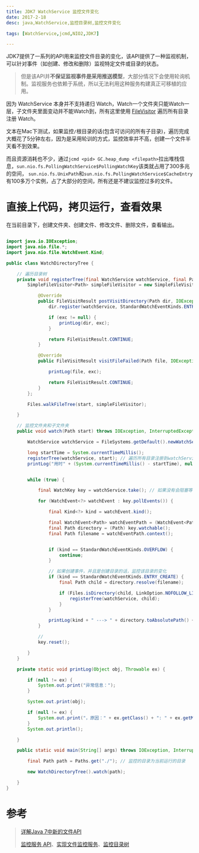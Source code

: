 ```yaml
---
title: JDK7 WatchService 监控文件变化
date: 2017-2-18
desc: java,WatchService,监控目录树,监控文件变化

tags: [WatchService,jcmd,NIO2,JDK7]

---
```


JDK7提供了一系列的API用来监控文件目录的变化，该API提供了一种监视机制，可以针对事件（如创建、修改和删除）监视特定文件或目录的状态。

> 但是该API并**不保证监视事件是采用推送模型**，大部分情况下会使用轮询机制。监视服务也依赖于系统，所以无法利用这种服务构建真正可移植的应用。

因为 WatchService 本身并不支持递归 Watch，Watch一个文件夹只能Watch一层，子文件夹里面变动并不能Watch到，所有这里使用 [FileVisitor](/post/2017-01-07-java7-walkFileTree-fileVisitor.html) 遍历所有目录注册 Watch。

文本在Mac下测试，如果监控`/`根目录的话(包含可访问的所有子目录)，遍历完成大概花了5分钟左右，因为是采用轮训的方式，监控效率并不高，创建一个文件半天看不到效果。

<!--more-->

而且资源消耗也不少，通过`jcmd <pid> GC.heap_dump <filepath>`拉出堆栈信息，`sun.nio.fs.PollingWatchService$PollingWatchKey`该类就占用了300多兆的空间，
`sun.nio.fs.UnixPath`和`sun.nio.fs.PollingWatchService$CacheEntry`有100多万个实例，占了大部分的空间，所有还是不建议监控过多的文件。




# 直接上代码，拷贝运行，查看效果

在当前目录下，创建文件夹、创建文件、修改文件、删除文件，查看输出。

``` java

import java.io.IOException;
import java.nio.file.*;
import java.nio.file.WatchEvent.Kind;

public class WatchDirectoryTree {

    // 遍历目录树
    private void registerTree(final WatchService watchService, final Path start) throws IOException {
        SimpleFileVisitor<Path> simpleFileVisitor = new SimpleFileVisitor<Path>() {

            @Override
            public FileVisitResult postVisitDirectory(Path dir, IOException exc) throws IOException {
                dir.register(watchService, StandardWatchEventKinds.ENTRY_CREATE, StandardWatchEventKinds.ENTRY_MODIFY, StandardWatchEventKinds.ENTRY_DELETE);

                if (exc != null) {
                    printLog(dir, exc);
                }

                return FileVisitResult.CONTINUE;
            }

            @Override
            public FileVisitResult visitFileFailed(Path file, IOException exc) throws IOException {

                printLog(file, exc);

                return FileVisitResult.CONTINUE;
            }
        };

        Files.walkFileTree(start, simpleFileVisitor);

    }

    // 监控文件夹和子文件夹
    public void watch(Path start) throws IOException, InterruptedException {

        WatchService watchService = FileSystems.getDefault().newWatchService();

        long startTime = System.currentTimeMillis();
        registerTree(watchService, start); // 遍历所有目录注册到watchService
        printLog("用时" + (System.currentTimeMillis() - startTime), null);


        while (true) {

            final WatchKey key = watchService.take(); // 如果没有会阻塞等待 (LinkedBlockingDeque)

            for (WatchEvent<?> watchEvent : key.pollEvents()) {

                final Kind<?> kind = watchEvent.kind();

                final WatchEvent<Path> watchEventPath = (WatchEvent<Path>) watchEvent;
                final Path directory = (Path) key.watchable();
                final Path filename = watchEventPath.context();


                if (kind == StandardWatchEventKinds.OVERFLOW) {
                    continue;
                }

                // 如果创建事件，并且是创建目录的话，监控该目录的变化
                if (kind == StandardWatchEventKinds.ENTRY_CREATE) {
                    final Path child = directory.resolve(filename);

                    if (Files.isDirectory(child, LinkOption.NOFOLLOW_LINKS)) {
                        registerTree(watchService, child);
                    }
                }

                printLog(kind + " ---> " + directory.toAbsolutePath() + "/" + filename, null);
            }

            //
            key.reset();

        }
    }

    private static void printLog(Object obj, Throwable ex) {

        if (null != ex) {
            System.out.print("异常信息：");
        }

        System.out.print(obj);

        if (null != ex) {
            System.out.print("，原因：" + ex.getClass() + ": " + ex.getMessage());
        }
        System.out.println();

    }

    public static void main(String[] args) throws IOException, InterruptedException {

        final Path path = Paths.get("./"); // 监控的目录为当前运行的目录

        new WatchDirectoryTree().watch(path);

    }
}
```

# 参考
> [详解Java 7中新的文件API](http://www.infoq.com/cn/articles/java7-nio2/)
>
> [监控服务 API](http://cucaracha.iteye.com/blog/2051279)、[实现文件监控服务](http://cucaracha.iteye.com/blog/2055653)、[监控目录树](http://cucaracha.iteye.com/blog/2057050)

